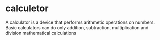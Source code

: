 # calculetor
A calculator is a device that performs arithmetic operations on numbers. Basic calculators can do only addition, subtraction, multiplication and division mathematical calculations
